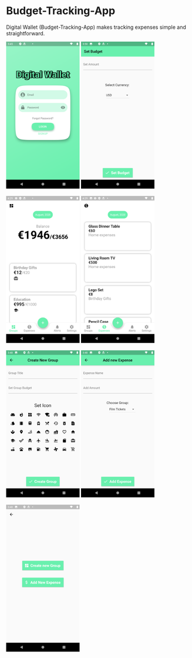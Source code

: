 # Budget-Tracking-App
Digital Wallet (Budget-Tracking-App) makes tracking expenses simple and straightforward.

<img width="200" alt="portfolio_view" src="assets/Screenshot_20200810-154518.png"> <img width="200" alt="portfolio_view" src="assets/Screenshot_20200810-155028.png">
<br>
<br>
<img width="200" alt="portfolio_view" src="assets/Screenshot_20200810-162925.png"> <img width="200" alt="portfolio_view" src="assets/Screenshot_20200810-162956.png">
<br>
<br>
<img width="200" alt="portfolio_view" src="assets/Screenshot_20200810-154836.png"> <img width="200" alt="portfolio_view" src="assets/Screenshot_20200810-154900.png">
<br>
<br>
<img width="200" alt="portfolio_view" src="assets/Screenshot_20200810-154826.png">
